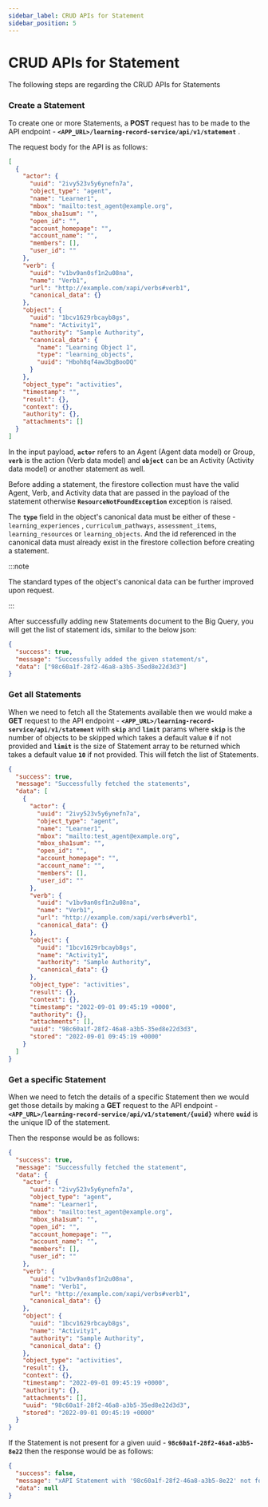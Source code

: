 ```yaml
---
sidebar_label: CRUD APIs for Statement
sidebar_position: 5
---
```


# CRUD APIs for Statement

The following steps are regarding the CRUD APIs for Statements

### Create a Statement

To create one or more Statements, a **POST** request has to be made to the API endpoint - **`<APP_URL>/learning-record-service/api/v1/statement`** .

The request body for the API is as follows:

```json
[
  {
    "actor": {
      "uuid": "2ivy523v5y6ynefn7a",
      "object_type": "agent",
      "name": "Learner1",
      "mbox": "mailto:test_agent@example.org",
      "mbox_sha1sum": "",
      "open_id": "",
      "account_homepage": "",
      "account_name": "",
      "members": [],
      "user_id": ""
    },
    "verb": {
      "uuid": "v1bv9an0sf1n2u08na",
      "name": "Verb1",
      "url": "http://example.com/xapi/verbs#verb1",
      "canonical_data": {}
    },
    "object": {
      "uuid": "1bcv1629rbcayb8gs",
      "name": "Activity1",
      "authority": "Sample Authority",
      "canonical_data": {
        "name": "Learning Object 1",
        "type": "learning_objects",
        "uuid": "Hboh8qf4aw3bgBooDQ"
      }
    },
    "object_type": "activities",
    "timestamp": "",
    "result": {},
    "context": {},
    "authority": {},
    "attachments": []
  }
]
```

In the input payload, **`actor`** refers to an Agent (Agent data model) or Group, **`verb`** is the action (Verb data model) and **`object`** can be an Activity (Activity data model) or another statement as well.

Before adding a statement, the firestore collection must have the valid Agent, Verb, and Activity data that are passed in the payload of the statement otherwise **`ResourceNotFoundException`** exception is raised.

The **`type`** field in the object's canonical data must be either of these - `learning_experiences`
, `curriculum_pathways`, `assessment_items`, `learning_resources` or `learning_objects`. And the id referenced in the canonical data must already exist in the firestore collection before creating a statement.

:::note

The standard types of the object's canonical data can be further improved upon request.

:::

After successfully adding new Statements document to the Big Query, you will get the list of statement ids, similar to the below json:

```json
{
  "success": true,
  "message": "Successfully added the given statement/s",
  "data": ["98c60a1f-28f2-46a8-a3b5-35ed8e22d3d3"]
}
```

### Get all Statements

When we need to fetch all the Statements available then we would make a **GET** request to the API endpoint - **`<APP_URL>/learning-record-service/api/v1/statement`** with **`skip`** and **`limit`** params where **`skip`** is the number of objects to be skipped which takes a default value **`0`** if not provided and **`limit`** is the size of Statement array to be returned which takes a default value **`10`** if not provided. This will fetch the list of Statements.

```json
{
  "success": true,
  "message": "Successfully fetched the statements",
  "data": [
    {
      "actor": {
        "uuid": "2ivy523v5y6ynefn7a",
        "object_type": "agent",
        "name": "Learner1",
        "mbox": "mailto:test_agent@example.org",
        "mbox_sha1sum": "",
        "open_id": "",
        "account_homepage": "",
        "account_name": "",
        "members": [],
        "user_id": ""
      },
      "verb": {
        "uuid": "v1bv9an0sf1n2u08na",
        "name": "Verb1",
        "url": "http://example.com/xapi/verbs#verb1",
        "canonical_data": {}
      },
      "object": {
        "uuid": "1bcv1629rbcayb8gs",
        "name": "Activity1",
        "authority": "Sample Authority",
        "canonical_data": {}
      },
      "object_type": "activities",
      "result": {},
      "context": {},
      "timestamp": "2022-09-01 09:45:19 +0000",
      "authority": {},
      "attachments": [],
      "uuid": "98c60a1f-28f2-46a8-a3b5-35ed8e22d3d3",
      "stored": "2022-09-01 09:45:19 +0000"
    }
  ]
}
```

### Get a specific Statement

When we need to fetch the details of a specific Statement then we would get those details by making a **GET** request to the API endpoint - **`<APP_URL>/learning-record-service/api/v1/statement/{uuid}`** where **`uuid`** is the unique ID of the statement.

Then the response would be as follows:

```json
{
  "success": true,
  "message": "Successfully fetched the statement",
  "data": {
    "actor": {
      "uuid": "2ivy523v5y6ynefn7a",
      "object_type": "agent",
      "name": "Learner1",
      "mbox": "mailto:test_agent@example.org",
      "mbox_sha1sum": "",
      "open_id": "",
      "account_homepage": "",
      "account_name": "",
      "members": [],
      "user_id": ""
    },
    "verb": {
      "uuid": "v1bv9an0sf1n2u08na",
      "name": "Verb1",
      "url": "http://example.com/xapi/verbs#verb1",
      "canonical_data": {}
    },
    "object": {
      "uuid": "1bcv1629rbcayb8gs",
      "name": "Activity1",
      "authority": "Sample Authority",
      "canonical_data": {}
    },
    "object_type": "activities",
    "result": {},
    "context": {},
    "timestamp": "2022-09-01 09:45:19 +0000",
    "authority": {},
    "attachments": [],
    "uuid": "98c60a1f-28f2-46a8-a3b5-35ed8e22d3d3",
    "stored": "2022-09-01 09:45:19 +0000"
  }
}
```

If the Statement is not present for a given uuid - **`98c60a1f-28f2-46a8-a3b5-8e22`** then the response would be as follows:

```json
{
  "success": false,
  "message": "xAPI Statement with '98c60a1f-28f2-46a8-a3b5-8e22' not found",
  "data": null
}
```
